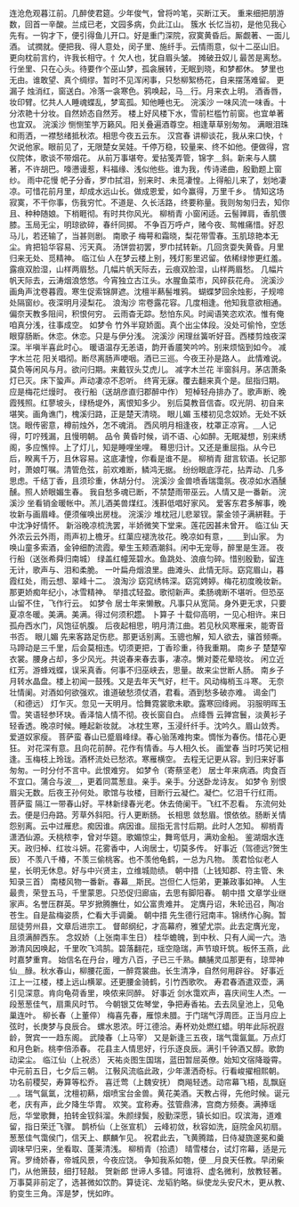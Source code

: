 <!-- { "loadSidebar": true } -->
连沧危观暮江前。几醉使君筵。少年俊气，曾将吟笔，买断江天。 
重来细把朋游数，回首一辛酸。兰成已老，文园多病，负此江山。 
簇水
长忆当初，是他见我心先有。一钩才下，便引得鱼儿开口。好是重门深院，寂寞黄昏后。厮觑著、一面儿酒。 
试撋就。便把我、得人意处，闵子里、施纤手。云情雨意，似十二巫山旧。更向枕前言约，许我长相守。忄欠人也，犹自眉头皱。 
摊破丑奴儿
最苦是离愁。行坐里、只在心头。待要作个巫山梦，孤衾展转，无眠到晓，和梦都休。 
梦里也无由。谁敢望、真个绸缪。暂时不见浑闲事，只愁柳絮杨花，自来摆荡难留。 
更漏子
烛消红，窗送白。冷落一衾寒色。鸦唤起，马＿行。月来衣上明。 
酒香唇，妆印臂。忆共人人睡魂蝶乱，梦鸾孤。知他睡也无。 
浣溪沙
一味风流一味香。十分浓艳十分妆。自然娇态自然芳。 
楼上好风楼下水，雪前栏槛竹前窗。也宜单著也宜双。 
浣溪沙
恻恻笙竽万籁风。阳关叠遍酒尊空。相逢草草别匆匆。 
满眼泪珠和雨洒，一襟愁绪抵秋浓。相思今夜五云东。 
汉宫春
讲柳谈花，我从来口快，忄欠说他家。眼前见了，无限楚女吴娃。千停万稳，较量来、终不如他。便做得，宫仪院体，歌谈不带烟花。 
从前万事堪夸。爱拈笺弄管，锦字＿斜。新来与人臑著，不许胡巴。嚎懑谩惹，料福缘、浅似他些。谁为我，传诗递曲，殷勤题上窗纱。 
雨中花慢
帊子分香，罗巾拭泪，别来时、未觅凄惶。上得船儿来了，划地凄凉。可惜花前月里，却成水远山长。做成恩爱，如今赢得，万里千乡。 
情知这场寂寞，不干你事，伤我穷忙。不道是、久长活路，终要称量。我则匆匆归去，知你且、种种随娘。下梢睚彻。有时共你风光。 
柳梢青
小窗闲适。云髻亸肩，香肌偎膝。玉局无尘，明琼欲碎，春纤同掷。 
不争百万呼卢，赌今夜、鸳帷痛惜。好忍马儿，若还输了，当甚则剧。 
南歌子
梅萼和霜晓，梨花带雪春。玉肌琼艳本无尘。肯把铅华容易、污天真。 
汤饼尝初罢，罗巾拭转新。几回贪耍失黄昏。月里归来无处、觅精神。 
临江仙
人在梦云楼上别，残灯影里迟留。依稀绿惨更红羞。露痕双脸湿，山样两眉愁。几幅片帆天际去，云痕双脸湿，山样两眉愁。 
几幅片帆天际去，云涛烟浪悠悠。今宵独立古江头。水腥鱼菜市，风碎荻花舟。 
浣溪沙
画角声沈卷暮霞。寒生促索锦屏遮。沈檀半爇髻堆鸦。 
蝴蝶梦回余烛影，子规啼处隔窗纱。夜深明月浸梨花。 
浪淘沙
帘卷露花容。几度相逢。他知我意欲相通。偏奈天教多阻间，积恨何穷。 
云雨杳无踪。愁怕东风。时闻语笑恣欢浓。惟有俺咱真分浅，往事成空。 
如梦令
竹外半窥娇面。真个出尘体段。没处可偷怜，空恁眼穿肠断。休恋。休恋。只是与伊分浅。 
浣溪沙
闲理丝簧听好音。西楼剪烛夜深深。半嗔半喜此时心。 
暖语温存无恙语，韵开香靥笑吟吟。别来烦恼到如今。 
减字木兰花
阳关唱彻。断尽离肠声哽咽。酒已三巡。今夜王孙是路人。 
此情难说。莫负等闲风与月。欲问归期。来戴钗头艾虎儿。 
减字木兰花
半窗斜月。茅店萧条灯已灭。床下蛩声。声动凄凉不忍听。 
终宵无寐。覆去翻来真个是。屈指归期。应是梅花烂熳时。 
夜行船（送胡彦直归郡醉中作）
短棹轻舟排办了。歌声断、晚霞残照。红蓼坡头，绿杨堤外，离恨知多少。 
别后莫教音信杳。叹光阴、初自来堪笑。画角谯门，槐溪归路，正是楚天清晓。 
眼儿媚
玉楼初见念奴娇。无处不妖饶。眼传密意，樽前烛外，怎不魂消。 
西风明月相逢夜，枕罩正凉宵。＿人记得，叮咛残漏，且慢明朝。 
品令
黄昏时候，诮不语、心如醉。无眠凝想，别来绣阁，多应憔悴。上了灯儿，知是睡哩坐哩。 
蓦思归计。又还是重屈指。从今已后，睽离千万，且休容易。这底凄惶，你看是谁不是。 
柳梢青
甜言软语。长记那时，萧娘叮嘱。清管危弦，前欢难断，鳞鸿无据。 
纷纷眼底浮花，拈弄动、几多思虑。千结丁香，且须珍重，休胡分付。 
浣溪沙
金兽喷香瑞霭氛。夜凉如水酒醺醺。照人娇眼媚生春。 
我自愁多魂已断，不禁楚雨带巫云。人情又是一番新。 
浣溪沙
坐看销金暖帐中。羔儿酒美兽煤红。浅斟低唱好家风。 
爱客东君多解事，晚妆新与画眉峰。便须催唤出房栊。 
浣溪沙
堆枕冠儿悲翠钗。蒙金领子满絣鞋。于中沈净好情怀。 
新浴晚凉梳洗罢，半娇微笑下堂来。莲花因甚未曾开。 
临江仙
天外浓云云外雨，雨声初上檐牙。红蕖应褪洗妆花。晚凉如有意，＿＿到山家。 
为唤山童多索酒，金钟细酌流霞。晕生玉颊酒潮斜。闲中无宠辱，醉里是生涯。 
夜行船（送张希舜归南城）
绿盖红幢笼碧水。鱼跳处、浪痕匀碎。惜别殷勤，留连无计，歌声与、泪和柔脆。 
一叶扁舟烟浪里。曲滩头、此情无际。窈窕眉山，暮霞红处，雨云想、翠峰十二。 
浪淘沙
窈窕绣帏深。窈窕娉婷。梅花初度晚妆新。那更娇痴年纪小，冰雪精神。 
举措忒轻盈。歌彻新声。柔肠魂断不堪听。但恐巫山留不住，飞作行云。 
如梦令
居士年来懒散。凡事只从宽简。身外更无求，只要夏凉冬暖。美满。美满。得过何须积趱。 
卜算子
十载仰高明，一见心相许。来日孤舟西水门，风饱征帆腹。 
后夜起相思，明月清江曲。若见秋风寒雁来，能寄音书否。 
眼儿媚
先来客路足伤悲。那更话别离。玉骢也解，知人欲去，骧首频嘶。 
马蹄动是三千里，后会莫相违。切须更把，丁香珍重，待我重期。 
南乡子
楚楚窄衣裳。腰身占却，多少风光。共说春来春去事，凄凉。懒对菱花晕晓妆。 
闲立近红芳。游蜂戏蝶，误采真香。何事不归巫峡去，思量。故来尘世断人肠。 
南乡子
月转水晶盘。楼上初闻一鼓残。又是去年天气好，栏干。风动梅梢玉斗寒。 
无奈壮情阑。对酒如何欲强欢。谁道破愁须仗酒，君看。酒到愁多破亦难。 
谒金门（和德远）
灯乍灭。忽见一天明月。恰舞霓裳歌未歇。露寒回绛阙。 
羽服明晖玉雪。笑语轻参环玦。香泽恼人情不彻。夜长窗自白。 
点绛唇
云亸宫鬟，淡黄衫子轻香透。晚凉时候。睡起新妆就。 
冰枕生寒，玉浸纤纤手。沈吟久。眉山敛秀。爱道奴家瘦。 
菩萨蛮
春山已蹙眉峰绿。春心骀荡难拘束。惆怅为春伤。惜花心更狂。 
对花深有意。且向花前醉。花作有情香。与人相久长。 
画堂春
当时巧笑记相逢。玉梅枝上玲珑。酒杯流处已愁浓。寒雁横空。 
去程无记更从容。到归来好事匆匆。一时分付不言中。此恨难穷。 
如梦令（寄蔡坚老）
居士年来病酒。肉食百不宜口。蒲合与波＿，更着同蒿葱韭。亲手。亲手。分送卧龙诗友。 
如梦令
别恨眉尖无数。后夜王孙何处。歌馆与妆楼，目断行云凝伫。凝伫。忆泪千行红雨。 
菩萨蛮
隔江一带春山好。平林新绿春光老。休去倚阑干。飞红不忍看。 
东流何处去。便是归舟路。芳草外斜阳。行人更断肠。 
长相思
敛愁眉。恨依依。肠断关情怨别离。云中过雁悲。痴因谁。病因谁。屈指无言忖后期。此时人怎知。 
柳梢青
潇洒仙源。夭桃秾李，曾对华筵。歌媚惊尘，舞弯低月，满劝金船。 
鉴湖烟水连天。政归棹、红妆斗妍。花雾香中，人询居士，切莫多传。 
好事近（驾德远?贺生辰）
不羡八千椿，不羡三偷桃客。也不羡他龟鹤，一总为凡物。 
羡君恰似老人星，长明无休息。好与中兴贤主，立维城勋绩。 
朝中措（上钱知郡、符主管、朱知录三首）
南楼风物一番新。春幕＿斯民。岂但仁人恺弟，更兼政事如神。 
人生最贵，荣登五马，千里蒙恩。只恐促归廊庙，去思有脚阳春。 
朝中措
文章学业继家声。名誉压群英。早岁掀腾膴仕，如公富贵难并。 
定膺丹诏，朱轮迅召，陶冶苍生。自是盐梅姿质，伫看大手调羹。 
朝中措
先生德行冠南丰。锦绣作心胸。暂屈徒劳州县，文章后进宗工。 
督邮纲纪，才高幕府，雅望尤崇。此去定膺光宠，且须满醉西东。 
念奴娇（上张南丰生日）
桂华蟾魄，到中秋、只有人闻一六。浩渺清风因唤起，千里吹飞鸿鹄。碧落翻花，瑶空隐瑞，声节琅玕筑。板怀玉燕，此时嘉梦重育。 
始信名在丹台，曈方八百，子已三千熟。麟脯灵瓜那更有，琼斝神仙＿醁。秋水春山，柳腰花面，一醉霓裳曲。长生清净，自然何用辟谷。 
好事近
江上一江楼，楼上远山横翠。还更腰金骑鹤，引竹西歌吹。 
寿君春酒遣双壶，满引见深意。肯向龟荷香里，唤侬来同醉。 
好事近
剑水霭欢声，喜庆间生人杰。一段葱葱佳气，扇熏风时节。 
今朝银艾佐琴堂，争把寿香祐。去去凤皇池上，见龟巢连叶。 
柳长春（上董倅）
梅喜先春，雁惊未腊。于门瑞气浮周匝。正当月应上弦时，长庚梦与良辰合。 
螺水恩浓。旴江德洽。寿杯劝处燃红蜡。明年此际祝遐龄，贺宾一一趋东阁。 
武陵春（上马宰）
又是新逢三五夜，瑞气霭氤氲。万点灯和月色新。桃李倍添春。 
花县主人情思好，行乐逐良辰。满引千钟酒又醇。歌韵动梁尘。 
临江仙（上祝丞）
天祐炎图生国瑞，蓝田暂屈英僚。始知文宿降璇霄。中元前五日，七夕后三朝。 
江斅风流临此政，少年潇洒奇标。行看峻擢相熙朝。功名前稷契，寿算等松乔。 
喜迁莺（上魏安抚）
商飚轻透。动帘幕飞梧，乱飘庭＿。瑞气氤氲，沈檀初爇，烟喷宝台金兽。黄花美酒。天教占得，先他时候。诞元老，庆有声，此夕降生华胄。 
欢笑。宜称寿。弦管鼎沸，宫商方频奏。满捧瑶卮，华堂歌舞，拍转金钗斜溜。朱颜绿鬓，殷勤深愿，镇长如旧。叹滨海，道难留，指日荣迁飞骤。 
鹊桥仙（上张宣机）
云峰初敛，秋容如洗，庭院金风初扇。葱葱佳气霭侯门，信天上、麒麟乍见。 
祝君此去，飞黄腾踏，日侍凝旒邃冕和羹调味早归来，坐看取、蓬莱清浅。 
柳梢青（拾遗）
晴雪楼台，试灯帘幕，适是元宵。罗绮娇春，帝城风景，今夜应饶。 
争知我系如匏，便＿月良天任教。早闭柴门，从他箫鼓，细打轻敲。 
贺新郎
世谛人多错。阿谁将、虚名微利，放教轻著。万事莫非前定了，选甚微如饮酌。算徒诧、龙韬豹略。纵使龙头安尺木，更从教、豹变生三角。浑是梦，恍如昨。 
